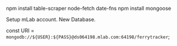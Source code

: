npm install table-scraper node-fetch date-fns
npm install mongoose

Setup mLab account. New Database.

const URI = `mongodb://${USER}:${PASS}@ds064198.mlab.com:64198/ferrytracker`;
